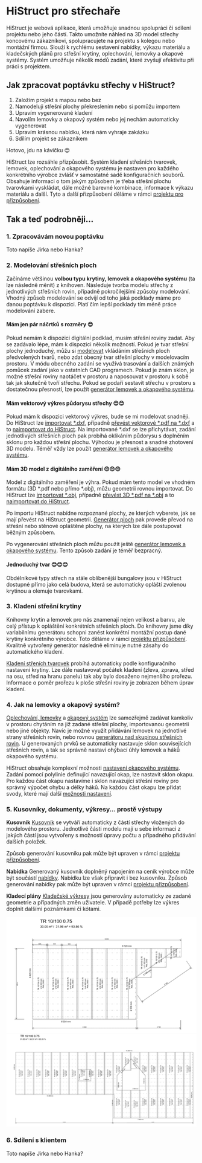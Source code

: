 
# HiStruct pro střechaře

HiStruct je webová aplikace, která umožňuje snadnou spolupráci či sdílení projektu nebo jeho částí. Takto umožníte náhled na 3D model střechy koncovému zákazníkovi, spolupracujete na projektu s kolegou nebo montážní firmou.
Slouží k rychlému sestavení nabídky, výkazu materiálu a kladečských plánů pro střešní krytiny, oplechování, lemovky a okapové systémy. Systém umožňuje několik módů zadání, které zvyšují efektivitu při práci s projektem.

## Jak zpracovat poptávku střechy v HiStruct?

1. Založím projekt s mapou nebo bez
1. Namodeluji střešní plochy překreslením nebo si pomůžu importem
1. Upravím vygenerované kladení
1. Navolím lemovky a okapový systém nebo jej nechám automaticky vygenerovat
1. Upravím krásnou nabídku, která nám vyhraje zakázku
1. Sdílím projekt se zákazníkem

Hotovo, jdu na kávičku 😊

HiStruct lze rozsáhle přizpůsobit. Systém kladení střešních tvarovek, lemovek, oplechování a okapového systému je nastaven pro každého konkrétního výrobce zvlášť v samostatné sadě konfiguračních souborů. Obsahuje informaci o tom jakým způsobem je třeba střešní plochu tvarovkami vyskládat, dále možné barevné kombinace, informace k výkazu materiálu a další. Tyto a další přizpůsobení děláme v rámci [projektu pro přizpůsobení](customisationProject.md).

## Tak a teď podrobněji...

### 1. Zpracovávám novou poptávku

Toto napíše Jirka nebo Hanka?

### 2. Modelování střešních ploch

Začínáme většinou **volbou typu krytiny, lemovek a okapového systému** (ta lze následně měnit) z knihoven. Následuje tvorba modelu střechy z jednotlivých střešních rovin, případně pokročilejšími způsoby modelování. Vhodný způsob modelování se odvíjí od toho jaká podklady máme pro danou poptávku k dispozici. Platí čím lepší podklady tím méně práce modelování zabere.

#### **Mám jen pár náčrtků s rozměry 😊**

Pokud nemám k dispozici digitální podklad, musím střešní roviny zadat. Aby se zadávalo lépe, mám k dispozici několik možností. Pokud je tvar střešní plochy jednoduchý, můžu si [modelovat](modellingRoofs.md) vkládáním střešních ploch předvolených tvarů, nebo zdat obecný tvar střešní plochy v modelovacím prostoru. V módu obecného zadání se využívá trasování a dalších známých pomůcek zadání jako v ostatních CAD programech. Pokud je znám sklon, je možné střešní roviny naotáčet v prostoru a naposouvat v prostoru k sobě tak jak skutečně tvoří střechu. Pokud se podaří sestavit střechu v prostoru s dostatečnou přesností, lze použít  [generátor lemovek a okapového systému](roofFlashingGenerator.md).

#### **Mám vektorový výkres půdorysu střechy 😊😊**

Pokud mám k dispozici vektorový výkres, bude se mi modelovat snadněji. Do HiStruct lze [importovat *.dxf](importDxf.md), případně [převést vektorové *.pdf na *.dxf](convertPdfToDxf.md) a to [naimportovat do HiStruct](importDxf.md). Na importované *.dxf se lze přichytávat, zadání jednotlivých střešních ploch pak probíhá oklikáním půdorysu s doplněním sklonu pro každou střešní plochu. Výhodou je přesnost a snadné zhotovení 3D modelu. Téměř vždy lze použít [generátor lemovek a okapového systému](roofFlashingGenerator.md).

#### **Mám 3D model z digitálního zaměření 😊😊😊**

Model z digitálního zaměření je výhra. Pokud mám tento model ve vhodném formátu (3D *.pdf nebo přímo *.obj), můžu geometrii rovnou importovat. Do HiStruct lze [importovat *.obj](importObj.md), případně [převést 3D *.pdf na *.obj](convert3dPdfToObj.md) a to [naimportovat do HiStruct](importObj.md).

Po importu HiStruct nabídne rozpoznané plochy, ze kterých vyberete, jak se mají převést na HiStruct geometrii. [Generátor ploch](roofPolygonGenerator.md) pak provede převod na střešní nebo stěnové opláštěné plochy, na kterých lze dále postupovat běžným způsobem.

Po vygenerování střešních ploch můžu použít ještě [generátor lemovek a okapového systému](roofFlashingGenerator.md). Tento způsob zadání je téměř bezpracný.

#### **Jednoduchý tvar 😊😊😊**

Obdélníkové typy střech na stále oblíbenější bungalovy jsou v HiStruct dostupné přímo jako celá budova, která se automaticky opláští zvolenou krytinou a olemuje tvarovkami.

### 3. Kladení střešní krytiny

Knihovny krytin a lemovek pro nás znamenají nejen velikost a barvu, ale celý přístup k opláštění konkrétních střešních ploch. Do knihovny jsme díky variabilnímu generátoru schopni zanést konkrétní montážní postup dané krytiny konkrétního výrobce. Toto děláme v rámci [projektu přizpůsobení](customisationProject.md). Kvalitně vytvořený generátor následně eliminuje nutné zásahy do automatického kladení.

[Kladení střeních tvarovek](roofPolygonTillingOptions.md) probíhá automaticky podle konfiguračního nastavení krytiny. Lze dále nastavovat počátek kladení (zleva, zprava, střed na osu, střed na hranu panelu) tak aby bylo dosaženo nejmenšího prořezu. Informace o poměr prořezu k ploše střešní roviny je zobrazen během úprav kladení.

### 4. Jak na lemovky a okapový systém?

[Oplechování, lemovky](roofFlashingOptions.md) a [okapový systém](roofFlashingGutterOptions.md) lze samozřejmě zadávat kamkoliv v prostoru chytáním na již zadané střešní plochy, importovanou geometrii nebo jiné objekty. Navíc je možné využít přidávání lemovek na jednotlivé strany střešních rovin, nebo rovnou [generátoru nad skupinou střešních rovin](roofFlashingGenerator.md). U generovaných prvků se automaticky nastavuje sklon souvisejících střešních rovin, a tak se správně nastaví ohýbací úhly lemovek a háků okapového systému.

HiStruct obsahuje komplexní možnosti [nastavení okapového systému](roofFlashingGutterOptions.md). Zadání pomocí polylinie definující navazující okap, lze nastavit sklon okapu. Pro každou část okapu nastavíme i sklon navazující střešní roviny pro správný výpočet ohybu a délky háků. Na každou část okapu lze přidat svody, které mají další [možnosti nastavení](roofFlashingGutterOptions.md).

### 5. Kusovníky, dokumenty, výkresy... prostě výstupy

**Kusovník**
[Kusovník](roofBom.md) se vytváří automaticky z částí střechy vložených do modelového prostoru. Jednotlivé části modelu mají u sebe informaci z jakých částí jsou vytvořeny s možností úpravy počtu a případného přidávání dalších položek.

Způsob generování kusovníku pak může být upraven v rámci [projektu přizpůsobení](customisationProject.md).

**Nabídka**
Generovaný kusovník doplněný napojením na ceník výrobce může být součástí [nabídky](roofQuote.md). Nabídku lze však připravit i bez kusovníku. Způsob generování nabídky pak může být upraven v rámci [projektu přizpůsobení](customisationProject.md).

**Kladecí plány**
[Kladečské výkresy](roofPolygonTillingDrawing.md) jsou generovány automaticky ze zadané geometrie a případných změn uživatele. V případě potřeby lze výkres doplnit dalšími poznámkami či kótami.

![example of roof tilling drawing](img\roofTillingPlane1.png)
![example of roof tilling drawing](img\roofTillingPlane2.png)

### 6. Sdílení s klientem

Toto napíše Jirka nebo Hanka?